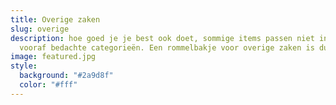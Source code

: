 ```yaml
---
title: Overige zaken
slug: overige
description: hoe goed je je best ook doet, sommige items passen niet in de
  vooraf bedachte categorieën. Een rommelbakje voor overige zaken is dus nodig!
image: featured.jpg
style:
  background: "#2a9d8f"
  color: "#fff"
---
```

